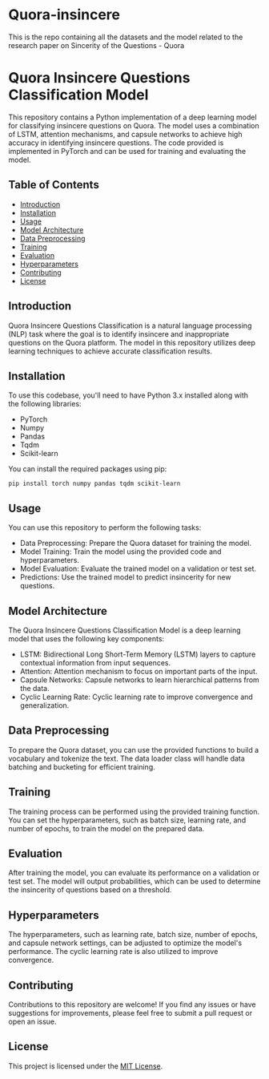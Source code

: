 # Quora-insincere
 This is the repo containing all the datasets and the model related to the research paper on Sincerity of the Questions - Quora

# Quora Insincere Questions Classification Model

This repository contains a Python implementation of a deep learning model for classifying insincere questions on Quora. The model uses a combination of LSTM, attention mechanisms, and capsule networks to achieve high accuracy in identifying insincere questions. The code provided is implemented in PyTorch and can be used for training and evaluating the model.

## Table of Contents
- [Introduction](#introduction)
- [Installation](#installation)
- [Usage](#usage)
- [Model Architecture](#model-architecture)
- [Data Preprocessing](#data-preprocessing)
- [Training](#training)
- [Evaluation](#evaluation)
- [Hyperparameters](#hyperparameters)
- [Contributing](#contributing)
- [License](#license)

## Introduction
Quora Insincere Questions Classification is a natural language processing (NLP) task where the goal is to identify insincere and inappropriate questions on the Quora platform. The model in this repository utilizes deep learning techniques to achieve accurate classification results.

## Installation
To use this codebase, you'll need to have Python 3.x installed along with the following libraries:

- PyTorch
- Numpy
- Pandas
- Tqdm
- Scikit-learn

You can install the required packages using pip:

```pip install torch numpy pandas tqdm scikit-learn```


## Usage
You can use this repository to perform the following tasks:

- Data Preprocessing: Prepare the Quora dataset for training the model.
- Model Training: Train the model using the provided code and hyperparameters.
- Model Evaluation: Evaluate the trained model on a validation or test set.
- Predictions: Use the trained model to predict insincerity for new questions.

## Model Architecture
The Quora Insincere Questions Classification Model is a deep learning model that uses the following key components:

- LSTM: Bidirectional Long Short-Term Memory (LSTM) layers to capture contextual information from input sequences.
- Attention: Attention mechanism to focus on important parts of the input.
- Capsule Networks: Capsule networks to learn hierarchical patterns from the data.
- Cyclic Learning Rate: Cyclic learning rate to improve convergence and generalization.

## Data Preprocessing
To prepare the Quora dataset, you can use the provided functions to build a vocabulary and tokenize the text. The data loader class will handle data batching and bucketing for efficient training.

## Training
The training process can be performed using the provided training function. You can set the hyperparameters, such as batch size, learning rate, and number of epochs, to train the model on the prepared data.

## Evaluation
After training the model, you can evaluate its performance on a validation or test set. The model will output probabilities, which can be used to determine the insincerity of questions based on a threshold.

## Hyperparameters
The hyperparameters, such as learning rate, batch size, number of epochs, and capsule network settings, can be adjusted to optimize the model's performance. The cyclic learning rate is also utilized to improve convergence.

## Contributing
Contributions to this repository are welcome! If you find any issues or have suggestions for improvements, please feel free to submit a pull request or open an issue.

## License
This project is licensed under the [MIT License](LICENSE).
